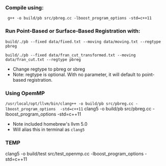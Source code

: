 
### Compile using:

` g++ -o build/pb src/pbreg.cc -lboost_program_options -std=c++11`



### Run Point-Based or Surface-Based Registration with:

`build/./pb --fixed data/fixed.txt --moving data/moving.txt --regtype pbreg`

`build/./pb --fixed data/fran_cut_transformed.txt --moving data/fran_cut.txt --regtype pbreg`

* Change regtype to pbreg or sbreg
* Note: regtype is optional. With no parameter, it will default to point-based registration.





### Using OpemMP

`/usr/local/opt/llvm/bin/clang++ -o build/pb src/pbreg.cc -lboost_program_options  -std=c++11`
clang5 -o build/pb src/pbreg.cc -lboost_program_options  -std=c++11

* Note included homebrew's llvm 5.0
* Will alias this in terminal as `clang5`


### TEMP
clang5 -o build/test src/test_openmp.cc -lboost_program_options  -std=c++11